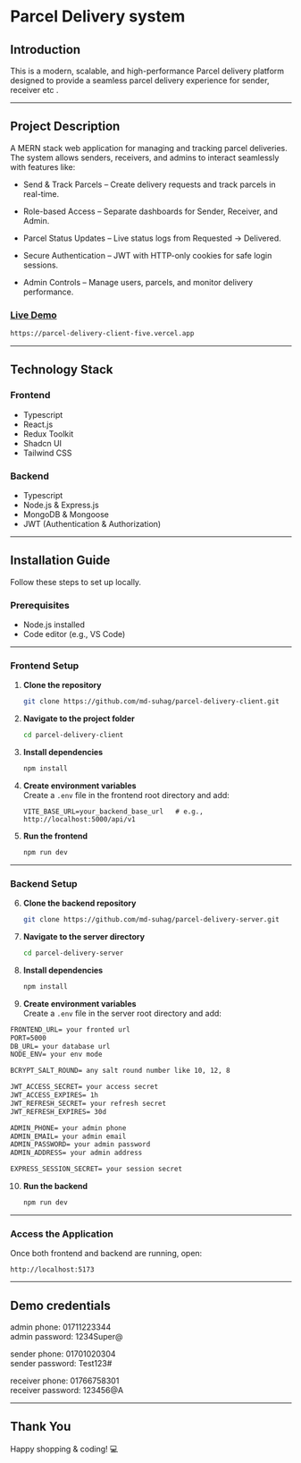 # Parcel Delivery system

## Introduction

This is a modern, scalable, and high-performance Parcel delivery platform designed to provide a seamless parcel delivery experience for sender, receiver etc .

---

## Project Description

A MERN stack web application for managing and tracking parcel deliveries. The system allows senders, receivers, and admins to interact seamlessly with features like:

- Send & Track Parcels – Create delivery requests and track parcels in real-time.

- Role-based Access – Separate dashboards for Sender, Receiver, and Admin.

- Parcel Status Updates – Live status logs from Requested → Delivered.

- Secure Authentication – JWT with HTTP-only cookies for safe login sessions.

- Admin Controls – Manage users, parcels, and monitor delivery performance.

### [Live Demo](https://parcel-delivery-client-five.vercel.app/)

```bash
https://parcel-delivery-client-five.vercel.app
```

---

## Technology Stack

### **Frontend**

- Typescript
- React.js
- Redux Toolkit
- Shadcn UI
- Tailwind CSS

### **Backend**

- Typescript
- Node.js & Express.js
- MongoDB & Mongoose
- JWT (Authentication & Authorization)

---

## Installation Guide

Follow these steps to set up locally.

### **Prerequisites**

- Node.js installed
- Code editor (e.g., VS Code)

---

### **Frontend Setup**

1. **Clone the repository**

   ```bash
   git clone https://github.com/md-suhag/parcel-delivery-client.git
   ```

2. **Navigate to the project folder**

   ```bash
   cd parcel-delivery-client
   ```

3. **Install dependencies**

   ```bash
   npm install
   ```

4. **Create environment variables**  
   Create a `.env` file in the frontend root directory and add:

   ```env
   VITE_BASE_URL=your_backend_base_url   # e.g., http://localhost:5000/api/v1
   ```

5. **Run the frontend**
   ```bash
   npm run dev
   ```

---

### **Backend Setup**

6. **Clone the backend repository**

   ```bash
   git clone https://github.com/md-suhag/parcel-delivery-server.git
   ```

7. **Navigate to the server directory**

   ```bash
   cd parcel-delivery-server
   ```

8. **Install dependencies**

   ```bash
   npm install
   ```

9. **Create environment variables**  
   Create a `.env` file in the server root directory and add:

```markdown
FRONTEND_URL= your fronted url
PORT=5000
DB_URL= your database url
NODE_ENV= your env mode

BCRYPT_SALT_ROUND= any salt round number like 10, 12, 8

JWT_ACCESS_SECRET= your access secret
JWT_ACCESS_EXPIRES= 1h
JWT_REFRESH_SECRET= your refresh secret
JWT_REFRESH_EXPIRES= 30d

ADMIN_PHONE= your admin phone
ADMIN_EMAIL= your admin email
ADMIN_PASSWORD= your admin password
ADMIN_ADDRESS= your admin address

EXPRESS_SESSION_SECRET= your session secret
```

10. **Run the backend**
    ```bash
    npm run dev
    ```

---

### **Access the Application**

Once both frontend and backend are running, open:

```text
http://localhost:5173
```

---

## Demo credentials

admin phone: 01711223344 <br>
admin password: 1234Super@

sender phone: 01701020304 <br>
sender password: Test123#

receiver phone: 01766758301 <br>
receiver password: 123456@A

---

## Thank You

Happy shopping & coding! 💻
